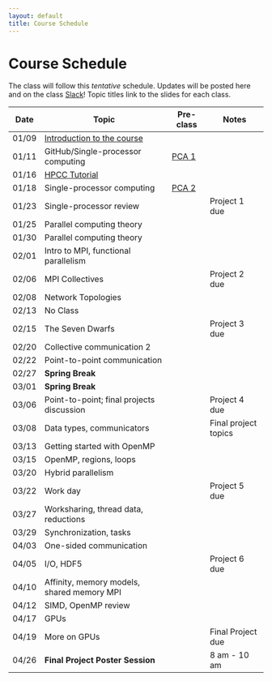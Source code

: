 ```yaml
---
layout: default
title: Course Schedule
---
```


# Course Schedule

The class will follow this _tentative_ schedule. Updates will be posted here and on the class [Slack](http://cmse-822.slack.com)!
Topic titles link to the slides for each class.

| Date  | Topic                                                             | Pre-class                    | Notes                |
| ----- | ----------------------------------------------------------------- | ---------------------------- | -------------------- |
| 01/09 | [Introduction to the course](assets/Lecture0.pdf)                 |                              |                      |
| 01/11 | GitHub/Single-processor computing                                 | [PCA 1](assignments/pca1.md) |                      |
| 01/16 | [HPCC Tutorial](assets/20240116-Introduction_to_the_MSU_HPCC.pdf) |                              |                      |
| 01/18 | Single-processor computing                                        | [PCA 2](assignments/pca2.md) |                      |
| 01/23 | Single-processor review                                           |                              | Project 1 due        |
| 01/25 | Parallel computing theory                                         |                              |                      |
| 01/30 | Parallel computing theory                                         |                              |                      |
| 02/01 | Intro to MPI, functional parallelism                              |                              |                      |
| 02/06 | MPI Collectives                                                   |                              | Project 2 due        |
| 02/08 | Network Topologies                                                |                              |                      |
| 02/13 | No Class                                                          |                              |                      |
| 02/15 | The Seven Dwarfs                                                  |                              | Project 3 due        |
| 02/20 | Collective communication 2                                        |                              |                      |
| 02/22 | Point-to-point communication                                      |                              |                      |
| 02/27 | **Spring Break**                                                  |                              |                      |
| 03/01 | **Spring Break**                                                  |                              |                      |
| 03/06 | Point-to-point; final projects discussion                         |                              | Project 4 due        |
| 03/08 | Data types, communicators                                         |                              | Final project topics |
| 03/13 | Getting started with OpenMP                                       |                              |                      |
| 03/15 | OpenMP, regions, loops                                            |                              |                      |
| 03/20 | Hybrid parallelism                                                |                              |                      |
| 03/22 | Work day                                                          |                              | Project 5 due        |
| 03/27 | Worksharing, thread data, reductions                              |                              |                      |
| 03/29 | Synchronization, tasks                                            |                              |                      |
| 04/03 | One-sided communication                                           |                              |                      |
| 04/05 | I/O, HDF5                                                         |                              | Project 6 due        |
| 04/10 | Affinity, memory models, shared memory MPI                        |                              |                      |
| 04/12 | SIMD, OpenMP review                                               |                              |                      |
| 04/17 | GPUs                                                              |                              |                      |
| 04/19 | More on GPUs                                                      |                              | Final Project due    |
| 04/26 | **Final Project Poster Session**                                  |                              | 8 am - 10 am         |

